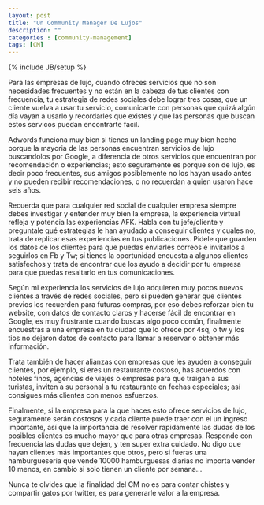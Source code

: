 ```yaml
---
layout: post
title: "Un Community Manager De Lujos"
description: ""
categories : [community-management]
tags: [CM]
---
```

{% include JB/setup %}

Para las empresas de lujo, cuando ofreces servicios que no son necesidades frecuentes y no están en la cabeza de tus clientes con frecuencia, tu estrategia de redes sociales debe lograr tres cosas, que un cliente vuelva a usar tu servicio, comunicarte con personas que quizá algún día vayan a usarlo y recordarles que existes y que las personas que buscan estos servicos puedan encontrarte facil.

Adwords funciona muy bien si tienes un landing page muy bien hecho porque la mayoria de las personas encuentran servicios de lujo buscandolos por Google, a diferencia de otros servicios que encuentran por recomendación o experiencias; esto seguramente es porque son de lujo, es decir poco frecuentes, sus amigos posiblemente no los hayan usado antes y no pueden recibir recomendaciones, o no recuerdan a quien usaron hace seis años.

Recuerda que para cualquier red social de cualquier empresa siempre debes investigar y entender muy bien la empresa, la experiencia virtual refleja y potencia las experiencias AFK. Habla con tu jefe/cliente y preguntale qué estrategias le han ayudado a conseguir clientes y cuales no, trata de replicar esas experiencias en tus publicaciones. Pidele que guarden los datos de los clientes para que puedas enviarles correos e invitarlos a seguirlos en Fb y Tw; si tienes la oportunidad encuesta a algunos clientes satisfechos y trata de encontrar que los ayudo a decidir por tu empresa para que puedas resaltarlo en tus comunicaciones.

Según mi experiencia los servicios de lujo adquieren muy pocos nuevos clientes a través de redes sociales, pero si pueden generar que clientes previos los recuerden para futuras compras, por eso debes reforzar bien tu website, con datos de contacto claros y hacerse fácil de encontrar en Google, es muy frustrante cuando buscas algo poco común, finalmente encuestras a una empresa en tu ciudad que lo ofrece por 4sq, o tw y los tios no dejaron datos de contacto para llamar a reservar o obtener más información.

Trata también de hacer alianzas con empresas que les ayuden a conseguir clientes, por ejemplo, si eres un restaurante costoso, has acuerdos con hoteles finos, agencias de viajes o empresas para que traigan a sus turistas, inviten a su personal a tu restaurante en fechas especiales; así consigues más clientes con menos esfuerzos.

Finalmente, si la empresa para la que haces esto ofrece servicios de lujo, seguramente serán costosos y cada cliente puede traer con el un ingreso importante, así que la importancia de resolver rapidamente las dudas de los posibles clientes es mucho mayor que para otras empresas. Responde con frecuencia las dudas que dejen, y ten super extra cuidado. No digo que hayan clientes más importantes que otros, pero si fueras una hamburgueseria que vende 10000 hamburguesas diarias no importa vender 10 menos, en cambio si solo tienen un cliente por semana... 

Nunca te olvides que la finalidad del CM no es para contar chistes y compartir gatos por twitter, es para generarle valor a la empresa.
